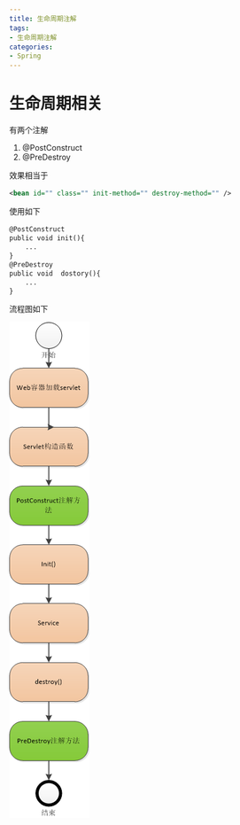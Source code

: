```yaml
---
title: 生命周期注解
tags: 
- 生命周期注解
categories: 
- Spring 
---
```


# 生命周期相关

有两个注解
1. @PostConstruct
2. @PreDestroy

效果相当于
```xml
<bean id="" class="" init-method="" destroy-method="" />
```

使用如下
```
@PostConstruct
public void init(){
    ...
}
@PreDestroy
public void  dostory(){
    ...
}
```

流程图如下

![生命周期](https://raw.githubusercontent.com/FameLsy/Images/master/spring/生命周期.png)

